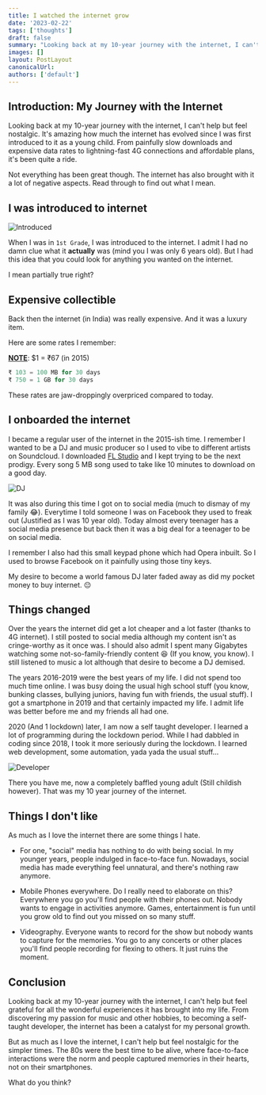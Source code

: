 ```yaml
---
title: I watched the internet grow
date: '2023-02-22'
tags: ['thoughts']
draft: false
summary: "Looking back at my 10-year journey with the internet, I can't help but feel nostalgic. It's amazing how much the internet has evolved since I was first introduced to it as a young child. From painfully slow downloads and expensive data rates to lightning-fast 4G connections and affordable plans, it's been quite a ride."
images: []
layout: PostLayout
canonicalUrl:
authors: ['default']
---
```


## Introduction: My Journey with the Internet

Looking back at my 10-year journey with the internet, I can't help but feel nostalgic. It's amazing how much the internet has evolved since I was first introduced to it as a young child. From painfully slow downloads and expensive data rates to lightning-fast 4G connections and affordable plans, it's been quite a ride.

Not everything has been great though. The internet has also brought with it a lot of negative aspects. Read through to find out what I mean.

## I was introduced to internet

![Introduced](/static/images/blogs/i-watched-the-internet-grow/introduced.png)

When I was in `1st Grade`, I was introduced to the internet. I admit I had no damn clue what it **actually** was (mind you I was only 6 years old). But I had this idea that you could look for anything you wanted on the internet. 

I mean partially true right?

## Expensive collectible

Back then the internet (in India) was really expensive. And it was a luxury item.

Here are some rates I remember:

**<u>NOTE</u>**: $1 = ₹67 (in 2015)

```python
₹ 103 = 100 MB for 30 days
₹ 750 = 1 GB for 30 days
```

These rates are jaw-droppingly overpriced compared to today.

## I onboarded the internet

I became a regular user of the internet in the 2015-ish time. I remember I wanted to be a DJ and music producer so I used to vibe to different artists on Soundcloud. I downloaded [FL Studio](https://www.image-line.com/fl-studio/) and I kept trying to be the next prodigy. Every song 5 MB song used to take like 10 minutes to download on a good day.

![DJ](/static/images/blogs/i-watched-the-internet-grow/dj.png)

It was also during this time I got on to social media (much to dismay of my family 😂). Everytime I told someone I was on Facebook they used to freak out (Justified as I was 10 year old). Today almost every teenager has a social media presence but back then it was a big deal for a teenager to be on social media.

I remember I also had this small keypad phone which had Opera inbuilt. So I used to browse Facebook on it painfully using those tiny keys.

My desire to become a world famous DJ later faded away as did my pocket money to buy internet. 😔

## Things changed

Over the years the internet did get a lot cheaper and a lot faster (thanks to 4G internet). I still posted to social media although my content isn't as cringe-worthy as it once was. I should also admit I spent many Gigabytes watching some not-so-family-friendly content 😆 (If you know, you know). I still listened to music a lot although that desire to become a DJ demised.

The years 2016-2019 were the best years of my life. I did not spend too much time online. I was busy doing the usual high school stuff (you know, bunking classes, bullying juniors, having fun with friends, the usual stuff). I got a smartphone in 2019 and that certainly impacted my life. I admit life was better before me and my friends all had one.

2020 (And 1 lockdown) later, I am now a self taught developer. I learned a lot of programming during the lockdown period. While I had dabbled in coding since 2018, I took it more seriously during the lockdown. I learned web development, some automation, yada yada the usual stuff...

![Developer](/static/images/blogs/i-watched-the-internet-grow/developer.png)

There you have me, now a completely baffled young adult (Still childish however). That was my 10 year journey of the internet.

## Things I don't like

As much as I love the internet there are some things I hate. 

- For one, "social" media has nothing to do with being social. In my younger years, people indulged in face-to-face fun. Nowadays, social media has made everything feel unnatural, and there's nothing raw anymore.

- Mobile Phones everywhere. Do I really need to elaborate on this? Everywhere you go you'll find people with their phones out. Nobody wants to engage in activities anymore. Games, entertainment is fun until you grow old to find out you missed on so many stuff.

- Videography. Everyone wants to record for the show but nobody wants to capture for the memories. You go to any concerts or other places you'll find people recording for flexing to others. It just ruins the moment.

## Conclusion

Looking back at my 10-year journey with the internet, I can't help but feel grateful for all the wonderful experiences it has brought into my life. From discovering my passion for music and other hobbies, to becoming a self-taught developer, the internet has been a catalyst for my personal growth.

But as much as I love the internet, I can't help but feel nostalgic for the simpler times. The 80s were the best time to be alive, where face-to-face interactions were the norm and people captured memories in their hearts, not on their smartphones.

What do you think?